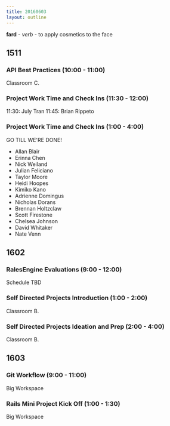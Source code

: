 ```yaml
---
title: 20160603
layout: outline
---
```


**fard** - _verb_ - to apply cosmetics to the face


## 1511

### API Best Practices (10:00 - 11:00)

Classroom C.

### Project Work Time and Check Ins (11:30 - 12:00)

11:30: July Tran
11:45: Brian Rippeto

### Project Work Time and Check Ins (1:00 - 4:00)

GO TILL WE'RE DONE!

* Allan Blair
* Erinna Chen
* Nick Weiland
* Julian Feliciano
* Taylor Moore
* Heidi Hoopes
* Kimiko Kano
* Adrienne Domingus
* Nicholas Dorans
* Brennan Holtzclaw
* Scott Firestone
* Chelsea Johnson
* David Whitaker
* Nate Venn

## 1602

### RalesEngine Evaluations (9:00 - 12:00)

Schedule TBD

### Self Directed Projects Introduction (1:00 - 2:00)

Classroom B.

### Self Directed Projects Ideation and Prep (2:00 - 4:00)

Classroom B.


## 1603

### Git Workflow (9:00 - 11:00)

Big Workspace

### Rails Mini Project Kick Off (1:00 - 1:30)

Big Workspace
